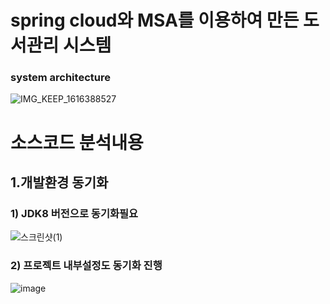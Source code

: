 # spring cloud와 MSA를 이용하여 만든 도서관리 시스템

### system architecture
![IMG_KEEP_1616388527](https://user-images.githubusercontent.com/40568894/114393145-a9425200-9bd4-11eb-8e2b-3715fb05fa55.jpg)

# 소스코드 분석내용
## 1.개발환경 동기화
### 1) JDK8 버전으로 동기화필요<br/>
![스크린샷(1)](https://user-images.githubusercontent.com/84068193/153155063-65335df4-36f0-4e16-824c-e0315344ec49.png)<br/>
### 2) 프로젝트 내부설정도 동기화 진행<br/>
![image](https://user-images.githubusercontent.com/84068193/153155374-e865f812-bb2c-45d4-b285-a36014bd9b7e.png)
